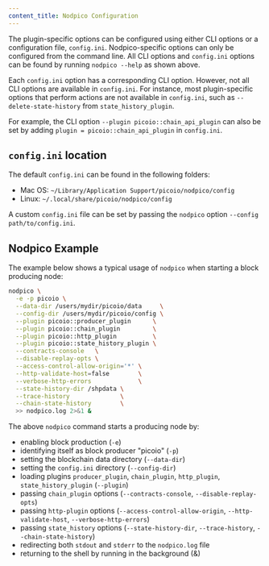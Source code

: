 ```yaml
---
content_title: Nodpico Configuration
---
```


The plugin-specific options can be configured using either CLI options or a configuration file, `config.ini`. Nodpico-specific options can only be configured from the command line. All CLI options and `config.ini` options can be found by running `nodpico --help` as shown above.

Each `config.ini` option has a corresponding CLI option. However, not all CLI options are available in `config.ini`. For instance, most plugin-specific options that perform actions are not available in `config.ini`, such as `--delete-state-history` from `state_history_plugin`.

For example, the CLI option `--plugin picoio::chain_api_plugin` can also be set by adding `plugin = picoio::chain_api_plugin` in `config.ini`.

## `config.ini` location

The default `config.ini` can be found in the following folders:
- Mac OS: `~/Library/Application Support/picoio/nodpico/config`
- Linux: `~/.local/share/picoio/nodpico/config`

A custom `config.ini` file can be set by passing the `nodpico` option `--config path/to/config.ini`.

## Nodpico Example

The example below shows a typical usage of `nodpico` when starting a block producing node:

```sh
nodpico \
  -e -p picoio \
  --data-dir /users/mydir/picoio/data     \
  --config-dir /users/mydir/picoio/config \
  --plugin picoio::producer_plugin      \
  --plugin picoio::chain_plugin         \
  --plugin picoio::http_plugin          \
  --plugin picoio::state_history_plugin \
  --contracts-console   \
  --disable-replay-opts \
  --access-control-allow-origin='*' \
  --http-validate-host=false        \
  --verbose-http-errors             \
  --state-history-dir /shpdata \
  --trace-history              \
  --chain-state-history        \
  >> nodpico.log 2>&1 &
```

The above `nodpico` command starts a producing node by:

* enabling block production (`-e`)
* identifying itself as block producer "picoio" (`-p`)
* setting the blockchain data directory (`--data-dir`)
* setting the `config.ini` directory (`--config-dir`)
* loading plugins `producer_plugin`, `chain_plugin`, `http_plugin`, `state_history_plugin` (`--plugin`)
* passing `chain_plugin` options (`--contracts-console`, `--disable-replay-opts`)
* passing `http-plugin` options (`--access-control-allow-origin`, `--http-validate-host`, `--verbose-http-errors`)
* passing `state_history` options (`--state-history-dir`, `--trace-history`, `--chain-state-history`)
* redirecting both `stdout` and `stderr` to the `nodpico.log` file
* returning to the shell by running in the background (&)
